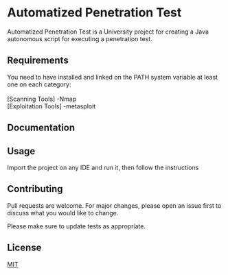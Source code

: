 # Automatized Penetration Test

Automatized Penetration Test is a University project for creating a Java autonomous script for executing a penetration test.

## Requirements

You need to have installed and linked on the PATH system variable at least one on each category:<br/>
<br/>
[Scanning Tools]
-Nmap
<br/>
[Exploitation Tools]
-metasploit

## Documentation


## Usage

Import the project on any IDE and run it, then follow the instructions

## Contributing

Pull requests are welcome. For major changes, please open an issue first to discuss what you would like to change.<br/>

Please make sure to update tests as appropriate.

## License

[MIT](https://choosealicense.com/licenses/mit/)